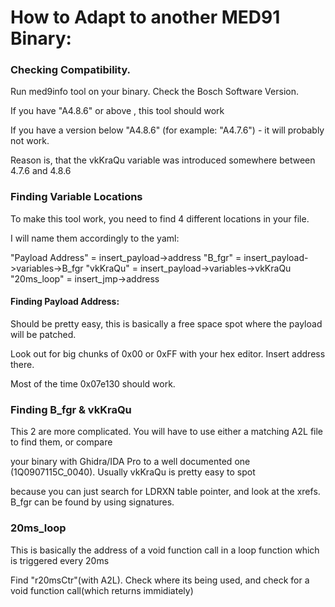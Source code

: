 # How to Adapt to another MED91 Binary:


### Checking Compatibility.

Run med9info tool on your binary. Check the Bosch Software Version.

If you have "A4.8.6" or above , this tool should work

If you have a version below "A4.8.6" (for example: "A4.7.6") - it will probably not work.

Reason is, that the vkKraQu variable was introduced somewhere between 4.7.6 and 4.8.6 


### Finding Variable Locations

To make this tool work, you need to find 4 different locations in your file.

I will name them accordingly to the yaml:

"Payload Address" = insert_payload->address
"B_fgr" =   insert_payload->variables->B_fgr
"vkKraQu" =   insert_payload->variables->vkKraQu
"20ms_loop" = insert_jmp->address


#### Finding Payload Address:

Should be pretty easy, this is basically a free space spot where the payload will be patched.

Look out for big chunks of 0x00 or 0xFF with your hex editor. Insert address there. 

Most of the time 0x07e130 should work. 

### Finding B_fgr & vkKraQu

This 2 are more complicated. You will have to use either a matching A2L file to find them, or compare

your binary with Ghidra/IDA Pro to a well documented one (1Q0907115C_0040). Usually vkKraQu is pretty easy to spot

because you can just search for LDRXN table pointer, and look at the xrefs. B_fgr can be found by using signatures. 


### 20ms_loop

This is basically the address of a void function call in a loop function which is triggered every 20ms

Find "r20msCtr"(with A2L). Check where its being used, and check for a void function call(which returns immidiately) 









